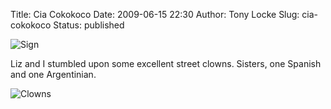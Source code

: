 Title: Cia Cokokoco
Date: 2009-06-15 22:30
Author: Tony Locke
Slug: cia-cokokoco
Status: published

![Sign]({static}/images/2009/2009-05-31_14_41_07.jpg)  

Liz and I stumbled upon some excellent street clowns. Sisters, one Spanish and one Argentinian.  

![Clowns]({static}/images/2009/2009-05-31_14_51_04.jpg)
